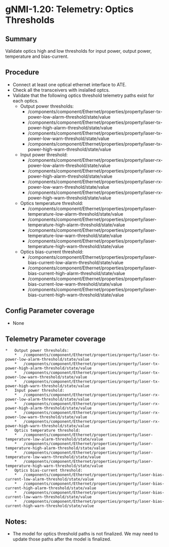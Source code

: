 # gNMI-1.20: Telemetry: Optics Thresholds

## Summary

Validate optics high and low thresholds for input power, output power, temperature and bias-current.

## Procedure

*   Connect at least one optical ethernet interface to ATE.
*   Check all the transceivers with inslalled optcs.
*   Validate that the following optics threshold telemetry paths exist for each optics.
    *   Output power thresholds:
        *   /components/component/Ethernet/properties/property/laser-tx-power-low-alarm-threshold/state/value
        *   /components/component/Ethernet/properties/property/laser-tx-power-high-alarm-threshold/state/value
        *   /components/component/Ethernet/properties/property/laser-tx-power-low-warn-threshold/state/value
        *   /components/component/Ethernet/properties/property/laser-tx-power-high-warn-threshold/state/value
    *   Input power threshold:
        *   /components/component/Ethernet/properties/property/laser-rx-power-low-alarm-threshold/state/value
        *   /components/component/Ethernet/properties/property/laser-rx-power-high-alarm-threshold/state/value
        *   /components/component/Ethernet/properties/property/laser-rx-power-low-warn-threshold/state/value
        *   /components/component/Ethernet/properties/property/laser-rx-power-high-warn-threshold/state/value
    *   Optics temperature threshold:
        *   /components/component/Ethernet/properties/property/laser-temperature-low-alarm-threshold/state/value
        *   /components/component/Ethernet/properties/property/laser-temperature-high-alarm-threshold/state/value
        *   /components/component/Ethernet/properties/property/laser-temperature-low-warn-threshold/state/value
        *   /components/component/Ethernet/properties/property/laser-temperature-high-warn-threshold/state/value
    *   Optics bias-current threshold:
        *   /components/component/Ethernet/properties/property/laser-bias-current-low-alarm-threshold/state/value
        *   /components/component/Ethernet/properties/property/laser-bias-current-high-alarm-threshold/state/value
        *   /components/component/Ethernet/properties/property/laser-bias-current-low-warn-threshold/state/value
        *   /components/component/Ethernet/properties/property/laser-bias-current-high-warn-threshold/state/value

    
## Config Parameter coverage

*   None

## Telemetry Parameter coverage
    *   Output power thresholds:
        *   /components/component/Ethernet/properties/property/laser-tx-power-low-alarm-threshold/state/value
        *   /components/component/Ethernet/properties/property/laser-tx-power-high-alarm-threshold/state/value
        *   /components/component/Ethernet/properties/property/laser-tx-power-low-warn-threshold/state/value
        *   /components/component/Ethernet/properties/property/laser-tx-power-high-warn-threshold/state/value
    *   Input power threshold:
        *   /components/component/Ethernet/properties/property/laser-rx-power-low-alarm-threshold/state/value
        *   /components/component/Ethernet/properties/property/laser-rx-power-high-alarm-threshold/state/value
        *   /components/component/Ethernet/properties/property/laser-rx-power-low-warn-threshold/state/value
        *   /components/component/Ethernet/properties/property/laser-rx-power-high-warn-threshold/state/value
    *   Optics temperature threshold:
        *   /components/component/Ethernet/properties/property/laser-temperature-low-alarm-threshold/state/value
        *   /components/component/Ethernet/properties/property/laser-temperature-high-alarm-threshold/state/value
        *   /components/component/Ethernet/properties/property/laser-temperature-low-warn-threshold/state/value
        *   /components/component/Ethernet/properties/property/laser-temperature-high-warn-threshold/state/value
    *   Optics bias-current threshold:
        *   /components/component/Ethernet/properties/property/laser-bias-current-low-alarm-threshold/state/value
        *   /components/component/Ethernet/properties/property/laser-bias-current-high-alarm-threshold/state/value
        *   /components/component/Ethernet/properties/property/laser-bias-current-low-warn-threshold/state/value
        *   /components/component/Ethernet/properties/property/laser-bias-current-high-warn-threshold/state/value
        
## Notes:
*   The model for optics threshold paths is not finalized. We may need to update those paths after the model is finalized.    
